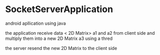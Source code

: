 # SocketServerApplication

android apllication
using java 

the application receive data < 2D Matrix> a1 and a2 from client side 
and multiply them into a new 2D Matrix a3 using a thred

the server resend the new 2D Matrix to the client side
